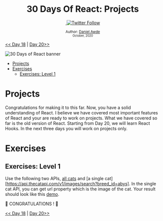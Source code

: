 <div align="center">
  <h1> 30 Days Of React: Projects</h1>
  <a class="header-badge" target="_blank" href="https://www.linkedin.com/in/DanielAwde9/">
  <img src=""badge/style--5eba00.svg?label=LinkedIn&logo=linkedin&style=social">
  </a>
  <a class="header-badge" target="_blank" href="https://twitter.com/DanielAwde9">
  <img alt="Twitter Follow" src="https://img.shields.io/twitter/follow/DanielAwde9?style=social">
  </a>

<sub>Author:
<a href="https://www.linkedin.com/in/DanielAwde9/" target="_blank">Daniel Awde</a><br>
<small> October, 2020</small>
</sub>

</div>

[<< Day 18](../18_Fetch_And_Axios/18_fetch_axios.md) | [Day 20>>]()

![30 Days of React banner](../images/30_days_of_react_banner_day_19.jpg)

- [Projects](#projects)
- [Exercises](#exercises)
  - [Exercises: Level 1](#exercises-level-1)

# Projects

Congratulations for making it to this far. Now, you have a solid understanding of React. I believe we have covered most important features of React and your are ready to work on projects. What we have covered so far is the old version of React. Starting from Day 20, we will learn React Hooks. In the next three days you will work on projects only.

# Exercises

## Exercises: Level 1

Use the following two APIs, [all cats](https://api.thecatapi.com/v1/breeds) and [a single cat][https://api.thecatapi.com/v1/images/search?breed_id=abys]. In the single cat API, you can get url property which is the image of the cat.
Your result should look like this [demo](https://www.30daysofreact.com/day-19/cats).

🎉 CONGRATULATIONS ! 🎉

[<< Day 18](../18_Fetch_And_Axios/18_fetch_axios.md) | [Day 20>>]()
